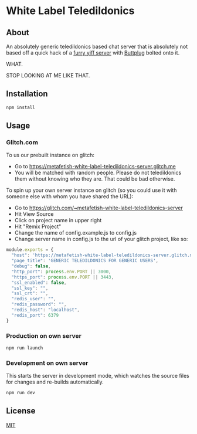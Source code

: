 # White Label Teledildonics

## About

An absolutely generic teledildonics based chat server that is absolutely not based off a quick hack of a [furry yiff server](https://github.com/kisuka/YiffSpot) with [Buttplug](https://github.com/buttplugio/buttplug-js) bolted onto it. 

WHAT. 

STOP LOOKING AT ME LIKE THAT.

## Installation

```bash
npm install
```
## Usage

### Glitch.com

To us our prebuilt instance on glitch:

- Go to https://metafetish-white-label-teledildonics-server.glitch.me
- You will be matched with random people. Please do not teledildonics them without knowing who they are. That could be bad otherwise.

To spin up your own server instance on glitch (so you could use it with someone else with whom you have shared the URL):

- Go to https://glitch.com/~metafetish-white-label-teledildonics-server
- Hit View Source
- Click on project name in upper right
- Hit "Remix Project"
- Change the name of config.example.js to config.js
- Change server name in config.js to the url of your glitch project, like so:

```javascript
module.exports = {
  "host": 'https://metafetish-white-label-teledildonics-server.glitch.me',
  "page_title": 'GENERIC TELEDILDONICS FOR GENERIC USERS',
  "debug": false,
  "http_port": process.env.PORT || 3000,
  "https_port": process.env.PORT || 3443,
  "ssl_enabled": false,
  "ssl_key": "",
  "ssl_crt": "",
  "redis_user": "",
  "redis_password": "",
  "redis_host": "localhost",
  "redis_port": 6379
}
```

### Production on own server

```bash
npm run launch
```

### Development on own server

This starts the server in development mode, which watches the source files for changes and re-builds automatically.

```bash
npm run dev
```

## License

[MIT](LICENSE)
